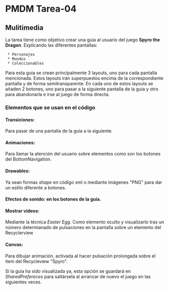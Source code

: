 # PMDM Tarea-04
## Mulitimedia

La tarea tiene como objetivo crear una guia al usuario del juego **Spyro the Dragon**. Explicando las diferentes 
pantallas:

     * Personajes
     * Mundos
     * Coleccionables

Para esta guia se crean principalmente 3 layouts, uno para cada pantalla mencionada. Estos layouts irán superpuestos
encima de la correspondiente pantalla y de forma semitransparente. En cada uno de estos layouts se añaden 2 botones, 
uno para pasar a la siguiente pantalla de la guia y otro para abandonarla e irse al juego de forma directa.


### Elementos que se usan en el código

#### __Transiciones:__ 
Para pasar de una pantalla de la guia a la siguiente.

#### __Animaciones:__ 
Para llamar la atención del usuario sobre elementos como son los botones del BottomNavigation.

#### __Drawables:__ 
Ya sean formas _shape_ en código xml o mediante imágenes "PNG" para dar un estilo diferente a botones.

#### __Efectos de sonido:__ en los botones de la guia.

#### __Mostrar videos:__ 
Mediante la técnica _Easter Egg_. Como elemento oculto y visualizarlo tras un número determianado de pulsaciones en la pantalla sobre un elemento del Recyclerview
  
#### __Canvas:__ 
Para dibujar animación, activada al hacer pulsación prolongada sobre el item del Recycleview "Spyro".


Si la guia ha sido visualizada ya, esta opción se guardará en *SharedPrefereces* para saltársela al arrancar de nuevo el juego en las siguientes veces.

